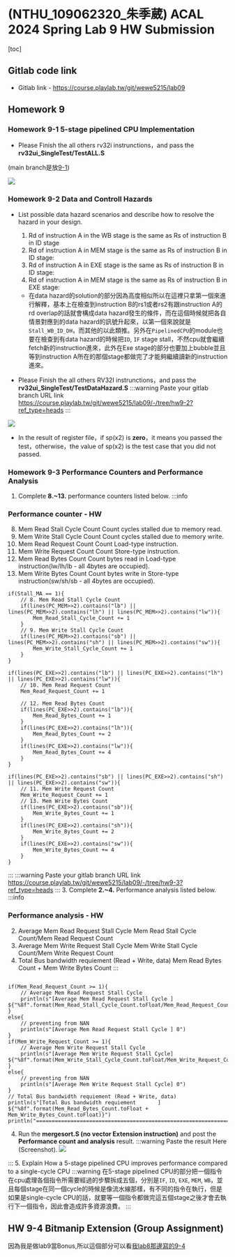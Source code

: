 (NTHU_109062320_朱季葳)  ACAL 2024 Spring Lab 9 HW Submission 
===


[toc]

## Gitlab code link


- Gitlab link - https://course.playlab.tw/git/wewe5215/lab09

## Homework 9

### Homework 9-1 5-stage pipelined CPU Implementation
- Please Finish the all others rv32i instrunctions，and pass the **rv32ui_SingleTest/TestALL.S** 


(main branch是放[9-1](https://course.playlab.tw/git/wewe5215/lab09))


![](https://course.playlab.tw/md/uploads/deed72d8-e21c-48bc-a894-dc5000d7d540.png)


### Homework 9-2 Data and Controll Hazards  
- List possible data hazard scenarios and describe how to resolve the hazard in your design.
    1. Rd of instruction A in the WB stage is the same as Rs of instruction B in ID stage
    2. Rd of instruction A in MEM stage is the same as Rs of instruction B in ID stage:
    3. Rd of instruction A in EXE stage is the same as Rs of instruction B in ID stage:
    4. Rd of instruction A in MEM stage is the same as Rs of instruction B in EXE stage:
    - 在data hazard的solution的部分因為高度相似所以在這裡只拿第一個來進行解釋，基本上在檢查到instruction B的rs1或者rs2有跟instruction A的rd overlap的話就會構成data hazard發生的條件，而在這個時候就把各自情景對應到的data hazard的訊號升起來，以第一個來說就是`Stall_WB_ID_DH`，而其他的以此類推。另外在`PipelinedCPU`的module也要在檢查到有data hazard的時候把`ID`, `IF` stage stall，不然cpu就會繼續fetch新的instruction進來，此外在Exe stage的部分也要加上bubble並且等到instruction A所在的那個stage都做完了才能夠繼續讀新的instruction進來。

- Please Finish the all others RV32I instrunctions，and pass the **rv32ui_SingleTest/TestDataHazard.S** 
:::warning
Paste your gitlab branch URL link
https://course.playlab.tw/git/wewe5215/lab09/-/tree/hw9-2?ref_type=heads
:::

![](https://course.playlab.tw/md/uploads/ab26a640-5a1c-4453-8229-b3fd6c8e7318.png)

- In the result of register file，if sp(x2) is **zero**，it means you passed the test，otherwise，the value of sp(x2) is the test case that you did not passed.



### Homework 9-3 Performance Counters and Performance Analysis
1. Complete **8.~13.** performance counters listed below.
:::info
### Performance counter - HW
8. Mem Read Stall Cycle Count
Count cycles stalled due to memory read.
9. Mem Write Stall Cycle Count
Count cycles stalled due to memory write.
10. Mem Read Request Count
Count Load-type instruction.
11. Mem Write Request Count
Count Store-type instruction.
12. Mem Read Bytes Count
Count bytes read in Load-type instruction(lw/lh/lb - all 4bytes are occupied).
13. Mem Write Bytes Count
Count bytes write in Store-type instruction(sw/sh/sb - all 4bytes are occupied).
```chisel=
if(Stall_MA == 1){
    // 8. Mem Read Stall Cycle Count
    if(lines(PC_MEM>>2).contains("lb") || lines(PC_MEM>>2).contains("lh") || lines(PC_MEM>>2).contains("lw")){
        Mem_Read_Stall_Cycle_Count += 1
    }
    // 9. Mem Write Stall Cycle Count
    if(lines(PC_MEM>>2).contains("sb") || lines(PC_MEM>>2).contains("sh") || lines(PC_MEM>>2).contains("sw")){
        Mem_Write_Stall_Cycle_Count += 1
    }
}

if(lines(PC_EXE>>2).contains("lb") || lines(PC_EXE>>2).contains("lh") || lines(PC_EXE>>2).contains("lw")){
    // 10. Mem Read Request Count
    Mem_Read_Request_Count += 1
    
    // 12. Mem Read Bytes Count
    if(lines(PC_EXE>>2).contains("lb")){
        Mem_Read_Bytes_Count += 1
    }
    if(lines(PC_EXE>>2).contains("lh")){
        Mem_Read_Bytes_Count += 2
    }
    if(lines(PC_EXE>>2).contains("lw")){
        Mem_Read_Bytes_Count += 4
    }
}

if(lines(PC_EXE>>2).contains("sb") || lines(PC_EXE>>2).contains("sh") || lines(PC_EXE>>2).contains("sw")){
    // 11. Mem Write Request Count
    Mem_Write_Request_Count += 1
    // 13. Mem Write Bytes Count
    if(lines(PC_EXE>>2).contains("sb")){
        Mem_Write_Bytes_Count += 1
    }
    if(lines(PC_EXE>>2).contains("sh")){
        Mem_Write_Bytes_Count += 2
    }
    if(lines(PC_EXE>>2).contains("sw")){
        Mem_Write_Bytes_Count += 4
    }
}

```
:::
:::warning
Paste your gitlab branch URL link
https://course.playlab.tw/git/wewe5215/lab09/-/tree/hw9-3?ref_type=heads
:::
3. Complete **2.~4.** Performance analysis listed below.
:::info
### Performance analysis - HW
2. Average Mem Read Request Stall Cycle
Mem Read Stall Cycle Count/Mem Read Request Count
3. Average Mem Write Request Stall Cycle
Mem Write Stall Cycle Count/Mem Write Request Count
4. Total Bus bandwidth requiement (Read + Write, data)
Mem Read Bytes Count + Mem Write Bytes Count
:::
```chisel=

if(Mem_Read_Request_Count >= 1){
    // Average Mem Read Request Stall Cycle
    println(s"[Average Mem Read Request Stall Cycle ] ${"%8f".format(Mem_Read_Stall_Cycle_Count.toFloat/Mem_Read_Request_Count.toFloat)}")
}
else{
    // preventing from NAN
    println(s"[Average Mem Read Request Stall Cycle ] 0")
}
if(Mem_Write_Request_Count >= 1){
    // Average Mem Write Request Stall Cycle
    println(s"[Average Mem Write Request Stall Cycle] ${"%8f".format(Mem_Write_Stall_Cycle_Count.toFloat/Mem_Write_Request_Count.toFloat)}")
}
else{
    // preventing from NAN
    println(s"[Average Mem Write Request Stall Cycle] 0")
}
// Total Bus bandwidth requiement (Read + Write, data)
println(s"[Total Bus bandwidth requiement       ] ${"%8f".format(Mem_Read_Bytes_Count.toFloat + Mem_Write_Bytes_Count.toFloat)}")
println("==============================================================")
```
4. Run the **mergesort.S (no vector Extension instruction)** and post the **Performance count and analysis** result.
:::warning
Paste the result Here (Screenshot).
![](https://course.playlab.tw/md/uploads/fe3ac091-b982-48d9-91a6-7b99d94a7c8c.png)

:::
5. Explain How a 5-stage pipelined  CPU improves performance compared to a single-cycle CPU
:::warning
在5-stage pipelined CPU的部分把一個指令在cpu處理各個指令所需要經過的步驟拆成五個，分別是`IF`, `ID`, `EXE`, `MEM`, `WB`，並且每個stage在同一個cycle的時候是像流水線那樣，有不同的指令在執行，但是如果是single-cycle CPU的話，就要等一個指令都做完這五個stage之後才會去執行下一個指令，因此會造成許多資源浪費。
:::

## HW 9-4 Bitmanip Extension (Group Assignment)
因為我是做lab9當Bonus,所以這個部分可以看[我lab8那邊寫的9-4](https://course.playlab.tw/md/s/UXfDSZ2E2)